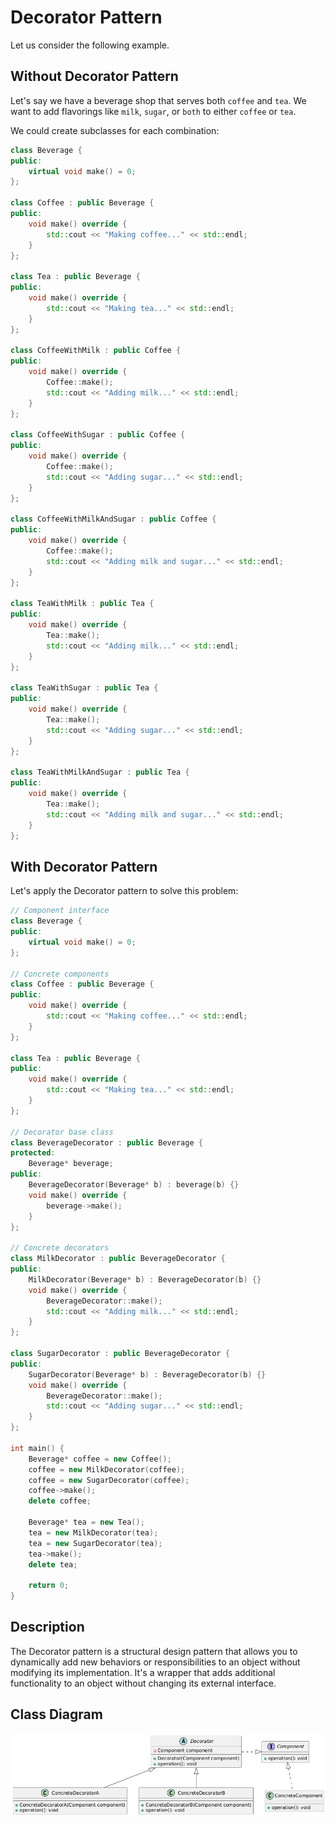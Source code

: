 # Decorator Pattern

Let us consider the following example.

## Without Decorator Pattern

Let's say we have a beverage shop that serves both `coffee` and `tea`. We want to add flavorings like `milk`, `sugar`, or `both` to either `coffee` or `tea`.

We could create subclasses for each combination:

```C++
class Beverage {
public:
    virtual void make() = 0;
};

class Coffee : public Beverage {
public:
    void make() override {
        std::cout << "Making coffee..." << std::endl;
    }
};

class Tea : public Beverage {
public:
    void make() override {
        std::cout << "Making tea..." << std::endl;
    }
};

class CoffeeWithMilk : public Coffee {
public:
    void make() override {
        Coffee::make();
        std::cout << "Adding milk..." << std::endl;
    }
};

class CoffeeWithSugar : public Coffee {
public:
    void make() override {
        Coffee::make();
        std::cout << "Adding sugar..." << std::endl;
    }
};

class CoffeeWithMilkAndSugar : public Coffee {
public:
    void make() override {
        Coffee::make();
        std::cout << "Adding milk and sugar..." << std::endl;
    }
};

class TeaWithMilk : public Tea {
public:
    void make() override {
        Tea::make();
        std::cout << "Adding milk..." << std::endl;
    }
};

class TeaWithSugar : public Tea {
public:
    void make() override {
        Tea::make();
        std::cout << "Adding sugar..." << std::endl;
    }
};

class TeaWithMilkAndSugar : public Tea {
public:
    void make() override {
        Tea::make();
        std::cout << "Adding milk and sugar..." << std::endl;
    }
};
```

## With Decorator Pattern

Let's apply the Decorator pattern to solve this problem:

```C++
// Component interface
class Beverage {
public:
    virtual void make() = 0;
};

// Concrete components
class Coffee : public Beverage {
public:
    void make() override {
        std::cout << "Making coffee..." << std::endl;
    }
};

class Tea : public Beverage {
public:
    void make() override {
        std::cout << "Making tea..." << std::endl;
    }
};

// Decorator base class
class BeverageDecorator : public Beverage {
protected:
    Beverage* beverage;
public:
    BeverageDecorator(Beverage* b) : beverage(b) {}
    void make() override {
        beverage->make();
    }
};

// Concrete decorators
class MilkDecorator : public BeverageDecorator {
public:
    MilkDecorator(Beverage* b) : BeverageDecorator(b) {}
    void make() override {
        BeverageDecorator::make();
        std::cout << "Adding milk..." << std::endl;
    }
};

class SugarDecorator : public BeverageDecorator {
public:
    SugarDecorator(Beverage* b) : BeverageDecorator(b) {}
    void make() override {
        BeverageDecorator::make();
        std::cout << "Adding sugar..." << std::endl;
    }
};

int main() {
    Beverage* coffee = new Coffee();
    coffee = new MilkDecorator(coffee);
    coffee = new SugarDecorator(coffee);
    coffee->make();
    delete coffee;

    Beverage* tea = new Tea();
    tea = new MilkDecorator(tea);
    tea = new SugarDecorator(tea);
    tea->make();
    delete tea;

    return 0;
}
```

## Description

The Decorator pattern is a structural design pattern that allows you to dynamically add new behaviors or responsibilities to an object without modifying its implementation. It's a wrapper that adds additional functionality to an object without changing its external interface.

## Class Diagram

![Image](../images/decorator.png)